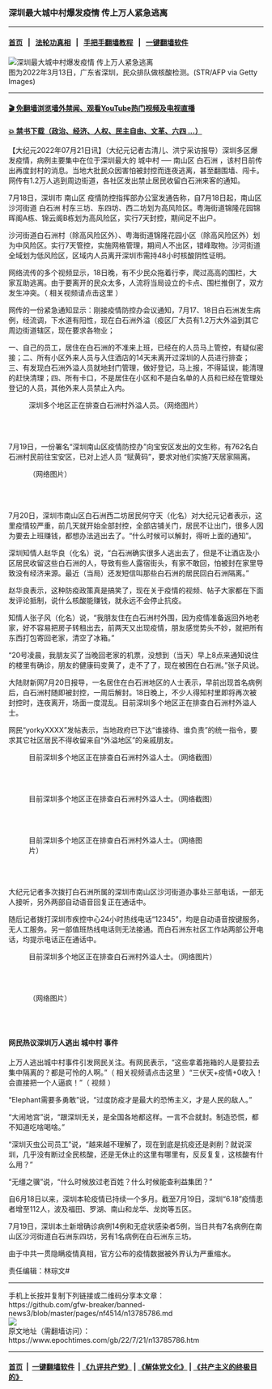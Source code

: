 ### 深圳最大城中村爆发疫情 传上万人紧急逃离
------------------------

#### [首页](https://github.com/gfw-breaker/banned-news3/blob/master/README.md) &nbsp;&nbsp;|&nbsp;&nbsp; [法轮功真相](https://github.com/begood0513/basic/blob/master/README.md)  &nbsp;&nbsp;|&nbsp;&nbsp; [手把手翻墙教程](https://github.com/gfw-breaker/guides/wiki)  &nbsp;&nbsp;|&nbsp;&nbsp; [一键翻墙软件](https://github.com/gfw-breaker/nogfw/blob/master/README.md)  



<div><img alt="深圳最大城中村爆发疫情 传上万人紧急逃离" class="attachment-djy_600_400 size-djy_600_400 wp-post-image" src="https://i.epochtimes.com/assets/uploads/2022/03/id13657885-2203140654551528.jpg"/>
<div class="caption">
 图为2022年3月13日，广东省深圳，民众排队做核酸检测。(STR/AFP via Getty Images)
</div></div><hr/>

#### [ 🎬  免翻墙浏览墙外禁闻、观看YouTube热门视频及电视直播](https://github.com/gfw-breaker/HelloWorld)

#### [ 💥  禁书下载（政治、经济、人权、民主自由、文革、六四 ...）](https://github.com/gfw-breaker/books/blob/master/README.md)

<div><p>
 【大纪元2022年07月21日讯】（大纪元记者古清儿、洪宁采访报导）深圳多区爆发疫情，病例主要集中在位于深圳最大的
 <ok href="https://www.epochtimes.com/gb/tag/%E5%9F%8E%E4%B8%AD%E6%9D%91.html">
  城中村
 </ok>
 ──
 <ok href="https://www.epochtimes.com/gb/tag/%E5%8D%97%E5%B1%B1%E5%8C%BA.html">
  南山区
 </ok>
 <ok href="https://www.epochtimes.com/gb/tag/%E7%99%BD%E7%9F%B3%E6%B4%B2.html">
  白石洲
 </ok>
 ，该村日前传出再度封村的消息。当地大批民众因害怕被封控而连夜逃离，甚至翻围墙、闯卡。网传有1.2万人逃到周边街道，各社区发出禁止居民收留白石洲来客的通知。
</p>
<p>
 7月18日，深圳市
 <ok href="https://www.epochtimes.com/gb/tag/%E5%8D%97%E5%B1%B1%E5%8C%BA.html">
  南山区
 </ok>
 疫情防控指挥部办公室发通告称，自7月18日起，南山区沙河街道
 <ok href="https://www.epochtimes.com/gb/tag/%E7%99%BD%E7%9F%B3%E6%B4%B2.html">
  白石洲
 </ok>
 村东三坊、东四坊、西二坊划为高风险区。粤海街道锦隆花园锦晖阁A栋、锦云阁B栋划为高风险区，实行7天封控，期间足不出户。
</p>
<p>
 沙河街道白石洲村（除高风险区外）、粤海街道锦隆花园小区（除高风险区外）划为中风险区。实行7天管控，实施网格管理，期间人不出区，错峰取物。沙河街道全域划为低风险区，区域内人员离开深圳市需持48小时核酸阴性证明。
</p>
<p>
 网络流传的多个视频显示，18日晚，有不少民众拖着行李，爬过高高的围栏，大家互助逃离。由于要离开的民众太多，人流将当局设立的卡点、围栏推倒了，双方发生冲突。（
 <ok href="https://weibo.com/tv/show/1034:4793344719782020?from=old_pc_videoshow" rel="noopener noreferrer" target="_blank">
  相关视频请点击这里
 </ok>
 ）
</p>
<p>
 网传的一份紧急通知显示：刚接疫情防控办会议通知，7月17、18日白石洲发生病例，经流调，下水道有阳性，现在白石洲外溢（疫区厂大员有1.2万大外溢到其它周边街道辖区，现在要求各物业；
</p>
<p>
 一、自己的员工，居住在白石洲的不准来上班，已经在的人员马上管控，有疑似密接；二、所有小区外来人员与入住酒店的14天未离开过深圳的人员进行排查；三、有发现白石洲外溢人员就地封门管理，做好登记，马上报，不得延误，能清理的赶快清理；四、所有卡口，不是居住在小区和不是白名单的人员和已经在管理处登记的人员，其他外来人员禁止入内。
</p>
<figure aria-describedby="caption-attachment-13785845" class="wp-caption aligncenter" id="attachment_13785845" style="width: 500px">
 <ok href="https://i.epochtimes.com/assets/uploads/2022/07/id13785845-4456932-56566.jpg" target="_blank">
  <img alt="" class="wp-image-13785845" src="https://i.epochtimes.com/assets/uploads/2022/07/id13785845-4456932-56566-600x825.jpg"/>
 </ok>
 <br/><figcaption class="wp-caption-text" id="caption-attachment-13785845">
  深圳多个地区正在排查白石洲村外溢人员。（网络图片）
 </figcaption><br/>
</figure><br/>
<p>
 7月19日，一份署名“深圳南山区疫情防控办”向宝安区发出的文生称，有762名白石洲村民前往宝安区，已对上述人员 “赋黄码”，要求对他们实施7天居家隔离。
</p>
<figure aria-describedby="caption-attachment-13785849" class="wp-caption aligncenter" id="attachment_13785849" style="width: 500px">
 <ok href="https://i.epochtimes.com/assets/uploads/2022/07/id13785849-1241895ddd6342f230acc569a8585377.png" target="_blank">
  <img alt="" class="wp-image-13785849" src="https://i.epochtimes.com/assets/uploads/2022/07/id13785849-1241895ddd6342f230acc569a8585377-600x770.png"/>
 </ok>
 <br/><figcaption class="wp-caption-text" id="caption-attachment-13785849">
  （网络图片）
 </figcaption><br/>
</figure><br/>
<p>
 7月20日，深圳市南山区白石洲西二坊居民何守天（化名）对大纪元记者表示，这里疫情较严重，前几天就开始全部封控，全部店铺关门，居民不让出门，很多人因为要去上班赚钱，都想办法逃出去了。“什么时候可以解封，得听上面的通知”。
</p>
<p>
 深圳知情人赵华良（化名）说，“白石洲确实很多人逃出去了，但是不让酒店及小区居民收留这些白石洲的人，导致有些人露宿街头，有家不敢回，怕被封在家里导致没有经济来源。最近（当局）还发短信叫那些白石洲的居民回白石洲隔离。”
</p>
<p>
 赵华良表示，这种防疫政策真是搞笑了，现在关于疫情的视频、帖子大家都在下面发评论抵制，说什么核酸能赚钱，就永远不会停止抗疫。
</p>
<p>
 知情人张子风（化名）说，“我朋友住在白石洲村外围，因为疫情准备返回外地老家，好不容易把房子转租出去，前两天又出现疫情，朋友感觉势头不妙，就把所有东西打包寄回老家，清空了冰箱。”
</p>
<p>
 “20号凌晨，我朋友买了当晚回老家的机票，没想到（当天）早上8点来通知说住的楼里有确诊，朋友的健康码变黄了，走不了了，现在被困在白石洲。”张子风说。
</p>
<p>
 大陆财新网7月20日报导，一名居住在白石洲地区的人士表示，早前出现首名病例后，白石洲村随即被封控，一周后解封。18日晚上，不少人得知村里即将再次被封控时，连夜离开，场面一度混乱。目前深圳多个地区正在排查白石洲村外溢人士。
</p>
<p>
 网民“yorkyXXXX”发帖表示，当地政府已下达“谁接待、谁负责”的统一指令，要求其它社区居民不得收留来自“外溢地区”的亲戚朋友。
</p>
<figure aria-describedby="caption-attachment-13785847" class="wp-caption aligncenter" id="attachment_13785847" style="width: 600px">
 <ok href="https://i.epochtimes.com/assets/uploads/2022/07/id13785847-647a458e19c73852405e58699f77e90a.png" target="_blank">
  <img alt="" class="size-large wp-image-13785847" src="https://i.epochtimes.com/assets/uploads/2022/07/id13785847-647a458e19c73852405e58699f77e90a-600x380.png"/>
 </ok>
 <br/><figcaption class="wp-caption-text" id="caption-attachment-13785847">
  目前深圳多个地区正在排查白石洲村外溢人士。（网络截图）
 </figcaption><br/>
</figure><br/>
<figure aria-describedby="caption-attachment-13785846" class="wp-caption aligncenter" id="attachment_13785846" style="width: 600px">
 <ok href="https://i.epochtimes.com/assets/uploads/2022/07/id13785846-2b0e2717a71529e4f38b244779027626.png" target="_blank">
  <img alt="" class="size-large wp-image-13785846" src="https://i.epochtimes.com/assets/uploads/2022/07/id13785846-2b0e2717a71529e4f38b244779027626-600x355.png"/>
 </ok>
 <br/><figcaption class="wp-caption-text" id="caption-attachment-13785846">
  目前深圳多个地区正在排查白石洲村外溢人士。（网络截图）
 </figcaption><br/>
</figure><br/>
<figure aria-describedby="caption-attachment-13785842" class="wp-caption aligncenter" id="attachment_13785842" style="width: 360px">
 <ok href="https://i.epochtimes.com/assets/uploads/2022/07/id13785842-7e641b04gy1h4cbw1k313j20u01sx44y.jpg" target="_blank">
  <img alt="" class="size-full wp-image-13785842" src="https://i.epochtimes.com/assets/uploads/2022/07/id13785842-7e641b04gy1h4cbw1k313j20u01sx44y.jpg"/>
 </ok>
 <br/><figcaption class="wp-caption-text" id="caption-attachment-13785842">
  目前深圳多个地区正在排查白石洲村外溢人士。（网络图片）
 </figcaption><br/>
</figure><br/>
<p>
 大纪元记者多次拨打白石洲所属的深圳市南山区沙河街道办事处三部电话，一部无人接听，另外两部自动语音回复正在通话中。
</p>
<p>
 随后记者拨打深圳市疾控中心24小时热线电话“12345”，均是自动语音按键服务，无人工服务。另一部值班热线电话则无法接通。而白石洲东社区工作站两部公开电话，均提示电话正在通话中。
</p>
<figure aria-describedby="caption-attachment-13785843" class="wp-caption aligncenter" id="attachment_13785843" style="width: 600px">
 <ok href="https://i.epochtimes.com/assets/uploads/2022/07/id13785843-7e641b04gy1h4cmng0a5kj20u01a20ye.jpg" target="_blank">
  <img alt="" class="size-large wp-image-13785843" src="https://i.epochtimes.com/assets/uploads/2022/07/id13785843-7e641b04gy1h4cmng0a5kj20u01a20ye-600x804.jpg"/>
 </ok>
 <br/><figcaption class="wp-caption-text" id="caption-attachment-13785843">
  目前深圳多个地区正在排查白石洲村外溢人士。（网络图片）
 </figcaption><br/>
</figure><br/>
<figure aria-describedby="caption-attachment-13785844" class="wp-caption aligncenter" id="attachment_13785844" style="width: 600px">
 <ok href="https://i.epochtimes.com/assets/uploads/2022/07/id13785844-7e641b04gy1h4dsy4l57aj20u019mq9l.jpg" target="_blank">
  <img alt="" class="size-large wp-image-13785844" src="https://i.epochtimes.com/assets/uploads/2022/07/id13785844-7e641b04gy1h4dsy4l57aj20u019mq9l-600x789.jpg"/>
 </ok>
 <br/><figcaption class="wp-caption-text" id="caption-attachment-13785844">
  （网络图片）
 </figcaption><br/>
</figure><br/>
<h4>
 网民热议深圳万人逃出
 <ok href="https://www.epochtimes.com/gb/tag/%E5%9F%8E%E4%B8%AD%E6%9D%91.html">
  城中村
 </ok>
 事件
</h4>
<p>
 上万人逃出城中村事件引发网民关注。有网民表示，“这些拿着拖箱的人是要拉去集中隔离的？都是可怜的人啊。”（
 <ok href="https://weibo.com/tv/show/1034:4793085755064344?from=old_pc_videoshow" rel="noopener noreferrer" target="_blank">
  相关视频请点击这里
 </ok>
 ）“三伏天+疫情+0收入！会直接把一个人逼疯！”（
 <ok href="https://weibo.com/tv/show/1034:4793595287502881?from=old_pc_videoshow" rel="noopener noreferrer" target="_blank">
  视频
 </ok>
 ）
</p>
<p>
 “Elephant需要多勇敢”说，“过度防疫才是最大的恐怖主义，才是人民的敌人。”
</p>
<p>
 “大闹地宫”说，“跟深圳无关，是全国各地都这样。一言不合就封。制造恐慌，都不知道吃啥喝啥。”
</p>
<p>
 “深圳灭虫公司员工”说，“越来越不理解了，现在到底是抗疫还是剥削？就说深圳，几乎没有断过全民核酸，还是无休止的这里有哪里有，反反复复，这核酸有什么用？”
</p>
<p>
 “无缰之骥”说，“什么时候放过老百姓？什么时候能查利益集团？”
</p>
<p>
 自6月18日以来，深圳本轮疫情已持续一个多月。截至7月19日，深圳“6.18”疫情患者增至112人，波及福田、罗湖、南山和龙华、龙岗等五区。
</p>
<p>
 7月19日，深圳本土新增确诊病例14例和无症状感染者5例，当日共有7名病例在南山区沙河街道白石洲东四坊，另有1名病例在白石洲东三坊。
</p>
<p>
 由于中共一贯隐瞒疫情真相，官方公布的疫情数据被外界认为严重缩水。
</p>
<p>
 责任编辑：林琮文#
</p>
</div>
<hr/>
手机上长按并复制下列链接或二维码分享本文章：<br/>
https://github.com/gfw-breaker/banned-news3/blob/master/pages/nf4514/n13785786.md <br/>
<a href='https://github.com/gfw-breaker/banned-news3/blob/master/pages/nf4514/n13785786.md'><img src='https://github.com/gfw-breaker/banned-news3/blob/master/pages/nf4514/n13785786.md.png'/></a> <br/>
原文地址（需翻墙访问）：https://www.epochtimes.com/gb/22/7/21/n13785786.htm


------------------------
#### [首页](https://github.com/gfw-breaker/banned-news3/blob/master/README.md) &nbsp;|&nbsp; [一键翻墙软件](https://github.com/gfw-breaker/nogfw/blob/master/README.md) &nbsp;| [《九评共产党》](https://github.com/gfw-breaker/9ping.md/blob/master/README.md#九评之一评共产党是什么) | [《解体党文化》](https://github.com/gfw-breaker/jtdwh.md/blob/master/README.md) | [《共产主义的终极目的》](https://github.com/gfw-breaker/gczydzjmd.md/blob/master/README.md)


<img src='http://gfw-breaker.win/banned-news3/pages/nf4514/n13785786.md' width='0px' height='0px'/>